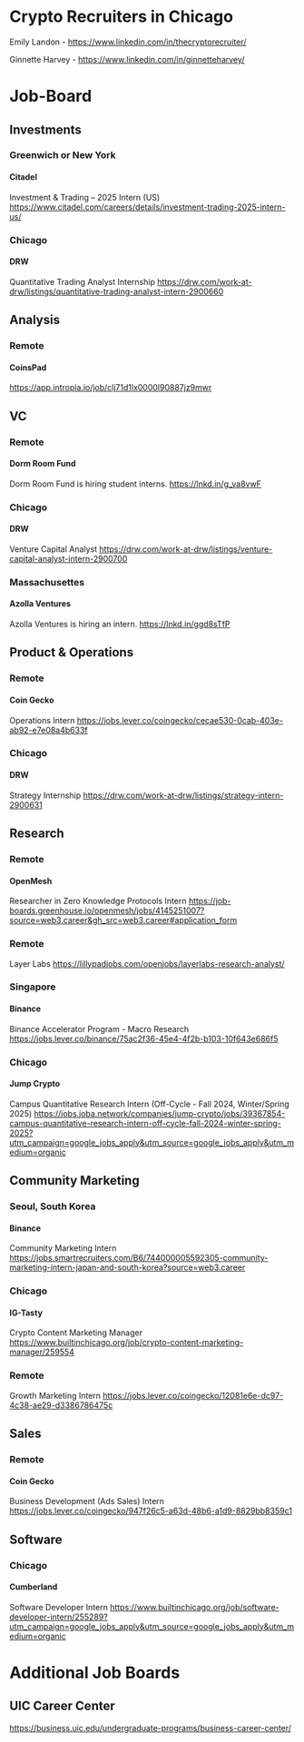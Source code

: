 # Crypto Recruiters in Chicago
Emily Landon - https://www.linkedin.com/in/thecryptorecruiter/

Ginnette Harvey - https://www.linkedin.com/in/ginnetteharvey/

# Job-Board
## Investments
### Greenwich or New York
#### Citadel
Investment & Trading – 2025 Intern (US)
https://www.citadel.com/careers/details/investment-trading-2025-intern-us/

### Chicago
#### DRW
Quantitative Trading Analyst Internship
https://drw.com/work-at-drw/listings/quantitative-trading-analyst-intern-2900660

## Analysis
### Remote
#### CoinsPad
https://app.intropia.io/job/clj71d1lx0000l90887jz9mwr

## VC
### Remote
#### Dorm Room Fund
Dorm Room Fund is hiring student interns.
https://lnkd.in/g_va8vwF

### Chicago
#### DRW
Venture Capital Analyst
https://drw.com/work-at-drw/listings/venture-capital-analyst-intern-2900700

### Massachusettes
#### Azolla Ventures
Azolla Ventures is hiring an intern.
https://lnkd.in/ggd8sTfP

## Product & Operations
### Remote
#### Coin Gecko
Operations Intern
https://jobs.lever.co/coingecko/cecae530-0cab-403e-ab92-e7e08a4b633f

### Chicago
#### DRW
Strategy Internship
https://drw.com/work-at-drw/listings/strategy-intern-2900631

## Research
### Remote
#### OpenMesh
Researcher in Zero Knowledge Protocols Intern
https://job-boards.greenhouse.io/openmesh/jobs/4145251007?source=web3.career&gh_src=web3.career#application_form

### Remote
Layer Labs
https://lillypadjobs.com/openjobs/layerlabs-research-analyst/

### Singapore
#### Binance
Binance Accelerator Program - Macro Research
https://jobs.lever.co/binance/75ac2f36-45e4-4f2b-b103-10f643e686f5

### Chicago
#### Jump Crypto
Campus Quantitative Research Intern (Off-Cycle - Fall 2024, Winter/Spring 2025)
https://jobs.joba.network/companies/jump-crypto/jobs/39367854-campus-quantitative-research-intern-off-cycle-fall-2024-winter-spring-2025?utm_campaign=google_jobs_apply&utm_source=google_jobs_apply&utm_medium=organic

## Community Marketing
### Seoul, South Korea
#### Binance
Community Marketing Intern
https://jobs.smartrecruiters.com/B6/744000005592305-community-marketing-intern-japan-and-south-korea?source=web3.career

### Chicago
#### IG-Tasty
Crypto Content Marketing Manager 
https://www.builtinchicago.org/job/crypto-content-marketing-manager/259554

### Remote
Growth Marketing Intern
https://jobs.lever.co/coingecko/12081e6e-dc97-4c38-ae29-d3386786475c

## Sales
### Remote
#### Coin Gecko
Business Development (Ads Sales) Intern
https://jobs.lever.co/coingecko/947f26c5-a63d-48b6-a1d9-8829bb8359c1

## Software
### Chicago
#### Cumberland
Software Developer Intern
https://www.builtinchicago.org/job/software-developer-intern/255289?utm_campaign=google_jobs_apply&utm_source=google_jobs_apply&utm_medium=organic

# Additional Job Boards
## UIC Career Center
https://business.uic.edu/undergraduate-programs/business-career-center/

